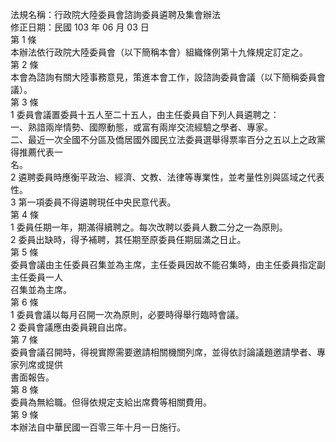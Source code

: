 法規名稱：行政院大陸委員會諮詢委員遴聘及集會辦法  
修正日期：民國 103 年 06 月 03 日  
第 1 條  
本辦法依行政院大陸委員會（以下簡稱本會）組織條例第十九條規定訂定之。  
第 2 條  
本會為諮詢有關大陸事務意見，策進本會工作，設諮詢委員會議（以下簡稱委員會議）。  
第 3 條  
1 委員會議置委員十五人至二十五人，由主任委員自下列人員遴聘之：  
一、熟諳兩岸情勢、國際動態，或富有兩岸交流經驗之學者、專家。  
二、最近一次全國不分區及僑居國外國民立法委員選舉得票率百分之五以上之政黨得推薦代表一  
名。  
2 遴聘委員時應衡平政治、經濟、文教、法律等專業性，並考量性別與區域之代表性。  
3 第一項委員不得遴聘現任中央民意代表。  
第 4 條  
1 委員任期一年，期滿得續聘之。每次改聘以委員人數二分之一為原則。  
2 委員出缺時，得予補聘，其任期至原委員任期屆滿之日止。  
第 5 條  
委員會議由主任委員召集並為主席，主任委員因故不能召集時，由主任委員指定副主任委員一人  
召集並為主席。  
第 6 條  
1 委員會議以每月召開一次為原則，必要時得舉行臨時會議。  
2 委員會議應由委員親自出席。  
第 7 條  
委員會議召開時，得視實際需要邀請相關機關列席，並得依討論議題邀請學者、專家列席或提供  
書面報告。  
第 8 條  
委員為無給職。但得依規定支給出席費等相關費用。  
第 9 條  
本辦法自中華民國一百零三年十月一日施行。  


